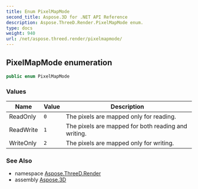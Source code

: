 ```yaml
---
title: Enum PixelMapMode
second_title: Aspose.3D for .NET API Reference
description: Aspose.ThreeD.Render.PixelMapMode enum. 
type: docs
weight: 940
url: /net/aspose.threed.render/pixelmapmode/
---
```

## PixelMapMode enumeration

```csharp
public enum PixelMapMode
```

### Values

| Name | Value | Description |
| --- | --- | --- |
| ReadOnly | `0` | The pixels are mapped only for reading. |
| ReadWrite | `1` | The pixels are mapped for both reading and writing. |
| WriteOnly | `2` | The pixels are mapped only for writing. |

### See Also

* namespace [Aspose.ThreeD.Render](../../aspose.threed.render/)
* assembly [Aspose.3D](../../)


